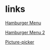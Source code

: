 # links

[Hamburger Menu](https://muise001.github.io/browser-technologies/opdracht2/hamburger-menu.html)

[Hamburger Menu 2](https://muise001.github.io/browser-technologies/opdracht2/hamburg(h)erKansing.html)

[Picture-picker](https://muise001.github.io/browser-technologies/opdracht2/picture-picker.html)

